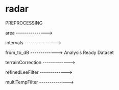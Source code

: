 # radar

PREPROCESSING

area                   --------------->

intervals              --------------->

from_to_dB             ------------->                           Analysis Ready Dataset 
                                       
terrainCorrection      ------------->

refinedLeeFilter       ------------->

multiTempFilter        -------------->
